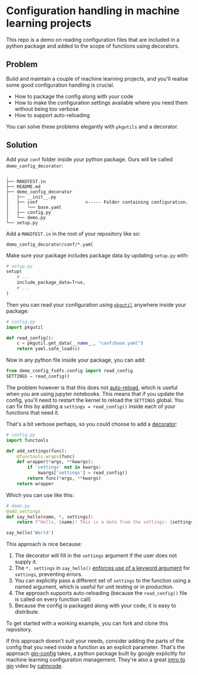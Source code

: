 # Configuration handling in machine learning projects

This repo is a demo on reading configuration files that are included in a python package and added to the scope of functions using decorators.

## Problem

Build and maintain a couple of machine learning projects, and you'll realise some good configuration handling is crucial.

- How to package the config along with your code
- How to make the configuration settings available where you need them without being too verbose
- How to support auto-reloading

You can solve these problems elegantly with `pkgutils` and a decorator.

## Solution

Add your `conf` folder inside your python package. Ours will be called `demo_config_decorator`:

```
.
├── MANIFEST.in
├── README.md
├── demo_config_decorator
│   ├── __init__.py
│   ├── conf                  <----- Folder containing configuration.
│   │   └── base.yaml
│   ├── config.py
│   └── demo.py
└── setup.py
```

Add a `MANIFEST.in` in the root of your repository like so:

```
demo_config_decorator/conf/*.yaml
```

Make sure your package includes package data by updating `setup.py` with:

```python
# setup.py
setup(
    # ...
    include_package_data=True,
    # ...
)
```

Then you can read your configuration using [`pkgutil`](https://docs.python.org/3/library/pkgutil.html) anywhere inside your package:

```python
# config.py
import pkgutil

def read_config():
    c = pkgutil.get_data(__name__, "conf/base.yaml")    
    return yaml.safe_load(c)
```

Now in any python file inside your package, you can add:

```python
from demo_config_fsdfs.config import read_config
SETTINGS = read_config()
```

The problem however is that this does not [auto-reload](https://godatadriven.com/blog/write-less-terrible-code-with-jupyter-notebook/), which is useful when you are using jupyter notebooks. This means that if you update the config, you'll need to restart the kernel to reload the `SETTINGS` global. You can fix this by adding a `settings = read_config()` inside each of your functions that need it.

That's a bit verbose perhaps, so you could choose to add a [decorator](https://realpython.com/primer-on-python-decorators):

```python
# config.py
import functools

def add_settings(func):
    @functools.wraps(func)
    def wrapper(*args, **kwargs):
        if 'settings' not in kwargs:
            kwargs['settings'] = read_config()
        return func(*args, **kwargs)
    return wrapper
```

Which you can use like this:

```python
# demo.py
@add_settings
def say_hello(name, *, settings):
    return f"Hello, {name}! This is a date from the settings: {settings.get('date1')}."

say_hello('World')
```

This approach is nice because:

1) The decorator will fill in the `settings` argument if the user does not supply it.
1) The `*, settings` in `say_hello()` [enforces use of a keyword argument](https://stackoverflow.com/questions/2965271/forced-naming-of-parameters-in-python) for `settings`, preventing errors.
1) You can explicitly pass a different set of `settings` to the function using a named argument, which is useful for unit testing or in production.
1) The approach supports auto-reloading (because the `read_config()` file is called on every function call)
1) Because the config is packaged along with your code, it is easy to distribute.

To get started with a working example, you can fork and clone this repository.

If this approach doesn't suit your needs, consider adding the parts of the config that you need inside a function as an explicit parameter. That's the approach [gin-config](https://github.com/google/gin-config) takes, a python package built by google explicitly for machine learning configuration management. They're also a great [intro to gin](https://calmcode.io/gin/intro-to-gin.html) video  by [calmcode](https://calmcode.io/).

